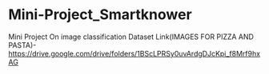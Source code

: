 # Mini-Project_Smartknower
Mini Project On image classification
Dataset Link(IMAGES FOR PIZZA AND PASTA)- https://drive.google.com/drive/folders/1BScLPRSy0uvArdgDJcKpi_f8Mrf9hxAG
